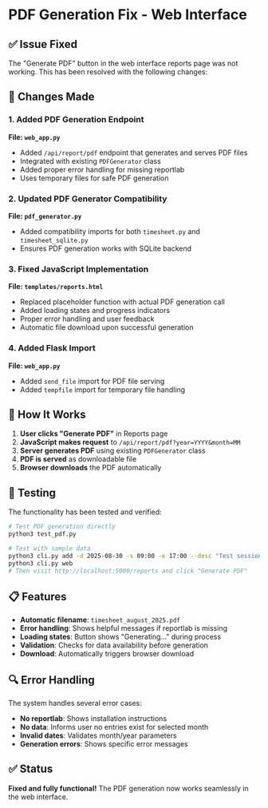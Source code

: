 # PDF Generation Fix - Web Interface

## ✅ Issue Fixed

The "Generate PDF" button in the web interface reports page was not working. This has been resolved with the following changes:

## 🔧 Changes Made

### 1. Added PDF Generation Endpoint
**File: `web_app.py`**
- Added `/api/report/pdf` endpoint that generates and serves PDF files
- Integrated with existing `PDFGenerator` class
- Added proper error handling for missing reportlab
- Uses temporary files for safe PDF generation

### 2. Updated PDF Generator Compatibility
**File: `pdf_generator.py`**
- Added compatibility imports for both `timesheet.py` and `timesheet_sqlite.py`
- Ensures PDF generation works with SQLite backend

### 3. Fixed JavaScript Implementation
**File: `templates/reports.html`**
- Replaced placeholder function with actual PDF generation call
- Added loading states and progress indicators
- Proper error handling and user feedback
- Automatic file download upon successful generation

### 4. Added Flask Import
**File: `web_app.py`**
- Added `send_file` import for PDF file serving
- Added `tempfile` import for temporary file handling

## 🚀 How It Works

1. **User clicks "Generate PDF"** in Reports page
2. **JavaScript makes request** to `/api/report/pdf?year=YYYY&month=MM`
3. **Server generates PDF** using existing `PDFGenerator` class
4. **PDF is served** as downloadable file
5. **Browser downloads** the PDF automatically

## 🧪 Testing

The functionality has been tested and verified:

```bash
# Test PDF generation directly
python3 test_pdf.py

# Test with sample data
python3 cli.py add -d 2025-08-30 -s 09:00 -e 17:00 --desc "Test session"
python3 cli.py web
# Then visit http://localhost:5000/reports and click "Generate PDF"
```

## 📋 Features

- **Automatic filename**: `timesheet_august_2025.pdf`
- **Error handling**: Shows helpful messages if reportlab is missing
- **Loading states**: Button shows "Generating..." during process
- **Validation**: Checks for data availability before generation
- **Download**: Automatically triggers browser download

## 🔍 Error Handling

The system handles several error cases:
- **No reportlab**: Shows installation instructions
- **No data**: Informs user no entries exist for selected month
- **Invalid dates**: Validates month/year parameters
- **Generation errors**: Shows specific error messages

## ✅ Status

**Fixed and fully functional!** The PDF generation now works seamlessly in the web interface.
